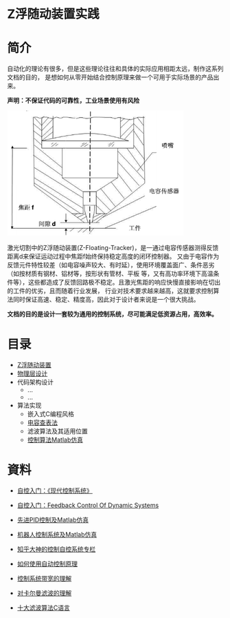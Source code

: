 Z浮随动装置实践
======
# 简介
自动化的理论有很多，但是这些理论往往和具体的实际应用相距太远，制作这系列文档的目的，
是想如何从零开始结合控制原理来做一个可用于实际场景的产品出来。

**声明：不保证代码的可靠性，工业场景使用有风险**

![z_floating_tracker][1]

激光切割中的Z浮随动装置(Z-Floating-Tracker)，是一通过电容传感器测得反馈距离d来保证运动过程中焦距f始终保持稳定高度的闭环控制器。
又由于电容作为反馈元件特性较差（如电容噪声较大、有时延），使用环境覆盖面广、条件恶劣（如按材质有钢材、铝材等，按形状有管材、平板
等，又有高功率环境下高温条件等），这些都造成了反馈回路极不稳定。且激光焦距的响应快慢直接影响在切出的工件的优劣，且而随着行业发展，
行业对技术要求越来越高，这就要求控制算法同时保证高速、稳定、精度高，因此对于设计者来说是一个很大挑战。

**文档的目的是设计一套较为通用的控制系统，尽可能满足低资源占用，高效率。**
# 目录
* [Z浮随动装置][introduction]
* [物理层设计][chapter1]
*  代码架构设计
    * ...
    * ...
*  算法实现
    *  嵌入式C编程风格
    * [电容查表法][chapter5]
    * 滤波算法及其适用位置
    * [控制算法Matlab仿真][matlab_code1]
    
# 資料
* [自控入门：《现代控制系统》][2]
* [自控入门：Feedback Control Of Dynamic Systems][3]
* [先进PID控制及Matlab仿真][4]
* [机器人控制系统及Matlab仿真][5]
* [知乎大神的控制自控系统专栏][6]
* [如何使用自动控制原理][7]
* [控制系统带宽的理解][8]
* [对卡尔曼滤波的理解][9]
* [十大滤波算法C语言][10]

  [introduction]: ./docs/Introduction.md
  [chapter1]: docs/Chapter1.md
  [problem2]: docs/Chapter2.md
  [chapter5]: docs/Chapter5.md
  [matlab_code1]: ./matlab_code/Z_floating_tracker(capacity).m


  [1]: ./img/laser.png
  [2]: http://www.xuexi111.com/book/jishu/322.html
  [3]: https://www.researchgate.net/publication/225075468_Feedback_Control_Of_Dynamic_Systems
  [4]: https://pan.baidu.com/s/1rIxk0
  [5]: http://down.51cto.com/zt/5272
  [6]: https://zhuanlan.zhihu.com/control
  [7]: https://www.zhihu.com/question/34329121
  [8]: https://www.zhihu.com/question/40756707?sort=created
  [9]: https://www.zhihu.com/question/23971601
  [10]: http://blog.csdn.net/qincode/article/details/50727016
